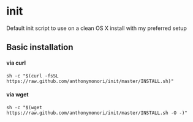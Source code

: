 # init
Default init script to use on a clean OS X install with my preferred setup

## Basic installation

#### via curl

```shell
sh -c "$(curl -fsSL https://raw.github.com/anthonymonori/init/master/INSTALL.sh)"
```

#### via wget

```shell
sh -c "$(wget https://raw.github.com/anthonymonori/init/master/INSTALL.sh -O -)"
```
